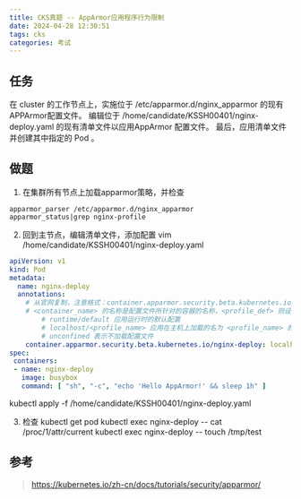 ```yaml
---
title: CKS真题 -- AppArmor应⽤程序⾏为限制
date: 2024-04-28 12:30:51
tags: cks
categories: 考试
---
```


## 任务
在 cluster 的工作节点上，实施位于 /etc/apparmor.d/nginx_apparmor 的现有 APPArmor配置文件。 
编辑位于 /home/candidate/KSSH00401/nginx-deploy.yaml 的现有清单文件以应用AppArmor 配置文件。 最后，应用清单文件并创建其中指定的 Pod 。

## 做题
1. 在集群所有节点上加载apparmor策略，并检查
```shell
apparmor_parser /etc/apparmor.d/nginx_apparmor
apparmor_status|grep nginx-profile
```

2. 回到主节点，编辑清单文件，添加配置
vim /home/candidate/KSSH00401/nginx-deploy.yaml
```yaml
apiVersion: v1
kind: Pod
metadata:
  name: nginx-deploy
  annotations: 
    # 从官网复制，注意格式：container.apparmor.security.beta.kubernetes.io/<container_name>: <profile_ref>
    # <container_name> 的名称是配置文件所针对的容器的名称，<profile_def> 则设置要应用的配置文件。 <profile_ref> 可以是以下取值之一：
        # runtime/default 应用运行时的默认配置
        # localhost/<profile_name> 应用在主机上加载的名为 <profile_name> 的配置文件
        # unconfined 表示不加载配置文件
    container.apparmor.security.beta.kubernetes.io/nginx-deploy: localhost/nginx-profile-1
spec:
 containers:
 - name: nginx-deploy
   image: busybox
   command: [ "sh", "-c", "echo 'Hello AppArmor!' && sleep 1h" ]
```

kubectl apply -f /home/candidate/KSSH00401/nginx-deploy.yaml

3. 检查
kubectl get pod
kubectl exec nginx-deploy -- cat /proc/1/attr/current
kubectl exec nginx-deploy -- touch /tmp/test

## 参考
> https://kubernetes.io/zh-cn/docs/tutorials/security/apparmor/

